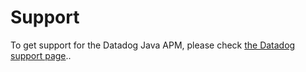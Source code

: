 # Support

To get support for the Datadog Java APM, please check [the Datadog support page](https://www.datadoghq.com/support/)..
